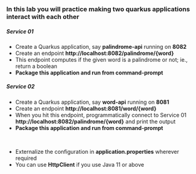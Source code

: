 ### In this lab you will practice making two quarkus applications interact with each other


##### Service 01

* Create a Quarkus application, say __palindrome-api__ running on **8082**
* Create an endpoint **http://localhost:8082/palindrome/{word}** 
* This endpoint computes if the given word is a palindrome or not; ie., return a boolean
* **Package this application and run from command-prompt**



##### Service 02

* Create a Quarkus application, say __word-api__ running on **8081**
* Create an endpoint **http://localhost:8081/word/{word}** 
* When you hit this endpoint, programmatically connect to Service 01 **http://localhost:8082/palindrome/{word}** and print the output
* **Package this application and run from command-prompt**



<br/>

* Externalize the configuration in **application.properties** wherever required
* You can use **HttpClient** if you use Java 11 or above
